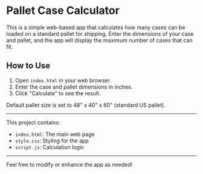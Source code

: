 # Pallet Case Calculator

This is a simple web-based app that calculates how many cases can be loaded on a standard pallet for shipping. Enter the dimensions of your case and pallet, and the app will display the maximum number of cases that can fit.

## How to Use
1. Open `index.html` in your web browser.
2. Enter the case and pallet dimensions in inches.
3. Click "Calculate" to see the result.

Default pallet size is set to 48" x 40" x 60" (standard US pallet).

---

This project contains:
- `index.html`: The main web page
- `style.css`: Styling for the app
- `script.js`: Calculation logic

---

Feel free to modify or enhance the app as needed!
